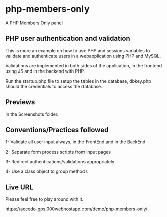 # php-members-only
A PHP Members Only panel

## PHP user authentication and validation

This is more an example on how to use PHP and sessions variables to validate and authenticate users in a webapplication using PHP and MySQL.

Validations are implemented in both sides of the application, in the frontend using JS and in the backend with PHP.

Run the startup.php file to setup the tables in the database, dbkey.php should the credentials to access the database.

## Previews

In the Screenshots folder.

## Conventions/Practices followed

1- Validate all user input always, in the FrontEnd and in the BackEnd

2- Separate form process scripts from input pages

3- Redirect authentications/validations appropriately

4- Use a class object to group methods

## Live URL

Please feel free to play around with it.

https://accedo-gps.000webhostapp.com/demo/php-members-only/
